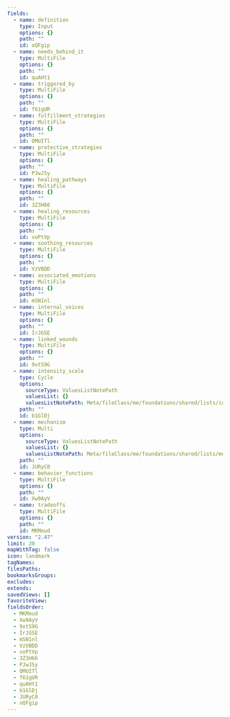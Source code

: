 ```yaml
---
fields:
  - name: definition
    type: Input
    options: {}
    path: ""
    id: oQFgip
  - name: needs_behind_it
    type: MultiFile
    options: {}
    path: ""
    id: quAHt1
  - name: triggered_by
    type: MultiFile
    options: {}
    path: ""
    id: f61gUR
  - name: fulfillment_strategies
    type: MultiFile
    options: {}
    path: ""
    id: OMUITl
  - name: protective_strategies
    type: MultiFile
    options: {}
    path: ""
    id: PJwJ5y
  - name: healing_pathways
    type: MultiFile
    options: {}
    path: ""
    id: 3Z3H66
  - name: healing_resources
    type: MultiFile
    options: {}
    path: ""
    id: voPtVp
  - name: soothing_resources
    type: MultiFile
    options: {}
    path: ""
    id: VzVBDD
  - name: associated_emotions
    type: MultiFile
    options: {}
    path: ""
    id: mSN1nl
  - name: internal_voices
    type: MultiFile
    options: {}
    path: ""
    id: IrJGSE
  - name: linked_wounds
    type: MultiFile
    options: {}
    path: ""
    id: 9xtS9G
  - name: intensity_scale
    type: Cycle
    options:
      sourceType: ValuesListNotePath
      valuesList: {}
      valuesListNotePath: Meta/fileClass/me/foundations/shared/lists/intensity scale list.md
    path: ""
    id: b1GlDj
  - name: mechanism
    type: Multi
    options:
      sourceType: ValuesListNotePath
      valuesList: {}
      valuesListNotePath: Meta/fileClass/me/foundations/shared/lists/mechanism list.md
    path: ""
    id: JURyC0
  - name: behavior_functions
    type: MultiFile
    options: {}
    path: ""
    id: Xw9AyV
  - name: tradeoffs
    type: MultiFile
    options: {}
    path: ""
    id: MKMeud
version: "2.47"
limit: 20
mapWithTag: false
icon: landmark
tagNames: 
filesPaths: 
bookmarksGroups: 
excludes: 
extends: 
savedViews: []
favoriteView: 
fieldsOrder:
  - MKMeud
  - Xw9AyV
  - 9xtS9G
  - IrJGSE
  - mSN1nl
  - VzVBDD
  - voPtVp
  - 3Z3H66
  - PJwJ5y
  - OMUITl
  - f61gUR
  - quAHt1
  - b1GlDj
  - JURyC0
  - oQFgip
---
```

